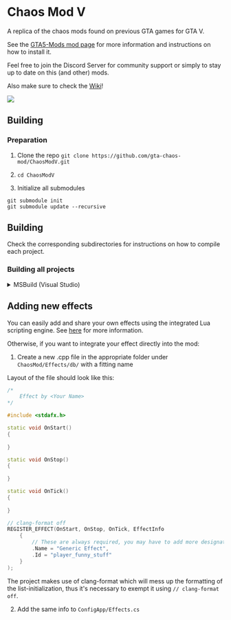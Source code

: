 # Chaos Mod V

A replica of the chaos mods found on previous GTA games for GTA V.

See the [GTA5-Mods mod page](https://www.gta5-mods.com/scripts/chaos-mod-v-beta) for more information and instructions on how to install it.

Feel free to join the Discord Server for community support or simply to stay up to date on this (and other) mods.

Also make sure to check the [Wiki](https://github.com/gta-chaos-mod/ChaosModV/wiki)!

[![](https://discord.com/api/guilds/785656433529716757/widget.png)](https://discord.gg/w2tDeKVaF9)

## Building

### Preparation

1. Clone the repo `git clone https://github.com/gta-chaos-mod/ChaosModV.git`

2. `cd ChaosModV`

3. Initialize all submodules

```
git submodule init
git submodule update --recursive
```

## Building

Check the corresponding subdirectories for instructions on how to compile each project.

### Building all projects

<details>
  <summary>MSBuild (Visual Studio)</summary>

  NOTE: The methods above are preferred over this one for the ASI (the ChaosMod project). There may be components of the ASI only available to CMake due to complications with third-party libraries.

  1. Open `vendor/minhook/build/VC17/MinHookVC17.sln` in Visual Studio (or click on the "Switch between solutions and available views" button and load `MinHookVC17.sln`)

  2. Compile libMinHook as x64 Release build

  3. Open `ChaosMod.sln` in the root folder in Visual Studio (if not open already)

  4. Compiling should work now. If there's an error referencing `MsBuildMajorVersion` when building either the ConfigApp or TwitchChatProxy projects, close and open Visual Studio again.
	
</details>
	
## Adding new effects

You can easily add and share your own effects using the integrated Lua scripting engine. See [here](https://github.com/gta-chaos-mod/ChaosModV/wiki/Lua-Scripting) for more information.

Otherwise, if you want to integrate your effect directly into the mod:

1. Create a new .cpp file in the appropriate folder under `ChaosMod/Effects/db/` with a fitting name

Layout of the file should look like this:

```cpp
/*
	Effect by <Your Name>
*/

#include <stdafx.h>

static void OnStart()
{
	
}

static void OnStop()
{
	
}

static void OnTick()
{
	
}

// clang-format off
REGISTER_EFFECT(OnStart, OnStop, OnTick, EffectInfo
	{
		// These are always required, you may have to add more designators depending on your effect
		.Name = "Generic Effect",
		.Id = "player_funny_stuff"
	}
);
```

The project makes use of clang-format which will mess up the formatting of the list-initialization, thus it's necessary to exempt it using `// clang-format off`.

2. Add the same info to `ConfigApp/Effects.cs`
